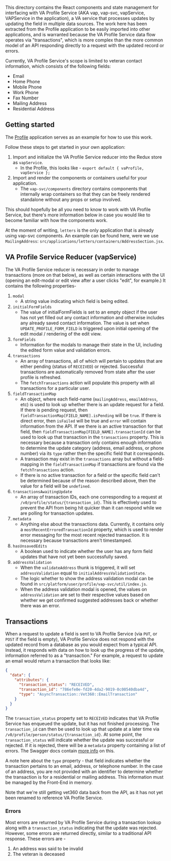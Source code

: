 This directory contains the React components and state management for interfacing with VA Profile Service (AKA vap, vap-svc, vapService, VAPService in the application), a VA service that processes updates by updating the field in multiple data sources. The work here has been extracted from the Profile application to be easily imported into other applications, and is warranted because the VA Profile Service data flow operates via "transactions", which is more complex than the more common model of an API responding directly to a request with the updated record or errors.

Currently, VA Profile Service's scope is limited to veteran contact information, which consists of the following fields:

- Email
- Home Phone
- Mobile Phone
- Work Phone
- Fax Number
- Mailing Address
- Residential Address

## Getting started
The [Profile](https://github.com/department-of-veterans-affairs/vets-website/tree/master/src/applications/personalization/profile) application serves as an example for how to use this work.

Follow these steps to get started in your own application:

1. Import and initialize the VA Profile Service reducer into the Redux store as `vapService`.
    - In the Profile, this looks like - `export default { vaProfile, vapService };`
2. Import and render the components or containers useful for your application.
    - The `vap-svc/components` directory contains components that internally wrap containers so that they can be freely rendered standalone without any props or setup involved.

This should hopefully be all you need to know to work with VA Profile Service, but there's more information below in case you would like to become familiar with how the components work.

At the moment of writing, `letters` is the only application that is already using vap-svc components. An example can be found here, were we use `MailingAddress`: `src/applications/letters/containers/AddressSection.jsx`.

## VA Profile Service Reducer (vapService)
The VA Profile Service reducer is necessary in order to manage transactions (more on that below), as well as certain interactions with the UI (opening an edit-modal or edit view after a user clicks "edit", for example.) It contains the following properties-

1. `modal`
    - A string value indicating which field is being edited.
1. `initialFormFields`
    - The value of initialFormFields is set to an empty object if the user has not yet filled out any contact information and otherwise includes any already saved contact information. The value is set when `UPDATE_PROFILE_FORM_FIELD` is triggered upon initial opening of the edit modal / rendering of the edit view.
1. `formFields`
    - Information for the modals to manage their state in the UI, including the edited form value and validation errors.
1. `transactions`
    - An array of transactions, all of which will pertain to updates that are either pending (status of `RECEIVED`) or rejected. Successful transactions are automatically removed from state after the user profile is refreshed.
    - The `fetchTransactions` action will populate this property with all transactions for a particular user.
1. `fieldTransactionMap`
    - An object, where each field-name (`mailingAddress`, `emailAddress`, etc) is used to look up whether there is an update request for a field. If there is pending request, then `fieldTransactionMap[FIELD_NAME].isPending` will be `true`. If there is direct error, then `isFailed` will be true and `error` will contain information from the API. If we there is an active transaction for that field, then `fieldTransactionMap[FIELD_NAME].transactionId` can be used to look up that transaction in the `transactions` property. This is necessary because a transaction only contains enough information to determine the update category (address, email address, or phone number) via its `type` rather then the specific field that it corresponds.
    - A transaction may exist in the `transactions` array but without a field-mapping in the `fieldTransactionMap` if transactions are found via the `fetchTransactions` action.
    - If there is no active transaction for a field or the specific field can't be determined because of the reason described above, then the value for a field will be `undefined`.
1. `transactionsAwaitingUpdate`
    - An array of transaction IDs, each one corresponding to a request at `/v0/profile/status/{transaction_id}`. This is effectively used to prevent the API from being hit quicker than it can respond while we are polling for transaction updates.
1. `metadata`
    - Anything else about the transactions data. Currently, it contains only a `mostRecentErroredTransactionId` property, which is used to render error messaging for the most recent rejected transaction. It is necessary because transactions aren't timestamped.
1. `hasUnsavedEdits`
    - A boolean used to indicate whether the user has any form field updates that have not yet been successfully saved.
1. `addressValidation`
    - When the `validateAddress` thunk is triggered, it will set `addressValidation` equal to `initialAddressValidationState`.
    - The logic whether to show the address validation modal can be found in `src/platform/user/profile/vap-svc/util/index.js`.
    - When the address validation modal is opened, the values on `addressValidation` are set to their respective values based on whether we get confirmed suggested addresses back or whether there was an error.

## Transactions
When a request to update a field is sent to VA Profile Service (via `PUT`, or `POST` if the field is empty), VA Profile Service does not respond with the updated record from a database as you would expect from a typical API. Instead, it responds with data on how to look up the progress of the update, information referred to as a "transaction." For example, a request to update an email would return a transaction that looks like:

```json
{
  "data": {
    "attributes": {
      "transaction_status": "RECEIVED",
      "transaction_id": "786efe0e-fd20-4da2-9019-0c00540dba4d",
      "type": "AsyncTransaction::Vet360::EmailTransaction"
    }
  }
}
```

The `transaction_status` property set to `RECEIVED` indicates that VA Profile Service has enqueued the update, but it has not finished processing. The `transaction_id` can then be used to look up that update at a later time via `/v0/profile/person/status/{transaction_id}`. At some point, the `transaction_status` will indicate whether the update was successful or rejected. If it is rejected, there will be a `metadata` property containing a list of errors. The Swagger docs contain [more info](https://department-of-veterans-affairs.github.io/va-digital-services-platform-docs/api-reference/#/profile/postVet360EmailAddress) on this.

A note here about the `type` property - that field indicates whether the transaction pertains to an email, address, or telephone number. In the case of an address, you are not provided with an identifier to determine whether the transaction is for a residential or mailing address. This information must be managed by the Front-End in memory.

Note that we're still getting vet360 data back from the API, as it has not yet been renamed to reference VA Profile Service.

### Errors
Most errors are returned by VA Profile Service during a transaction lookup along with a `transaction_status` indicating that the update was rejected. However, some errors are returned directly, similar to a traditional API response. These errors are -

1. An address was said to be invalid
2. The veteran is deceased
